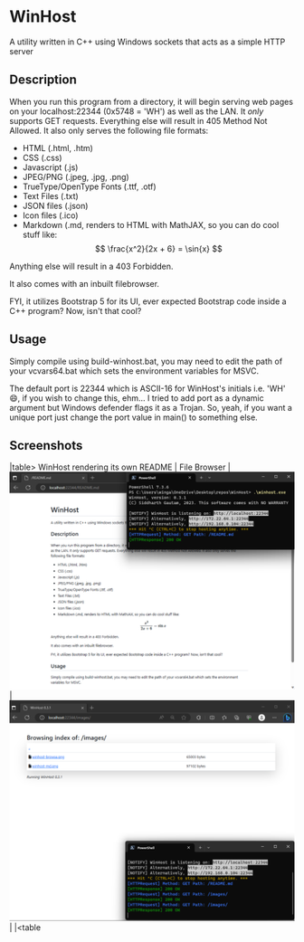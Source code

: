 # WinHost

A utility written in C++ using Windows sockets that acts as a simple HTTP server

## Description

When you run this program from a directory, it will begin serving web pages on your localhost:22344 (0x5748 = 'WH') as well as the LAN. It *only* supports GET requests. Everything else will result in 405 Method Not Allowed. It also only serves the following file formats:

- HTML (.html, .htm)
- CSS (.css)
- Javascript (.js)
- JPEG/PNG (.jpeg, .jpg, .png)
- TrueType/OpenType Fonts (.ttf, .otf)
- Text Files (.txt)
- JSON files (.json)
- Icon files (.ico)
- Markdown (.md, renders to HTML with MathJAX, so you can do cool stuff like: 
    $$ \frac{x^2}{2x + 6} = \sin{x} $$

Anything else will result in a 403 Forbidden.

It also comes with an inbuilt filebrowser.

FYI, it utilizes Bootstrap 5 for its UI, ever expected Bootstrap code inside a C++ program? Now, isn't that cool?

## Usage

Simply compile using build-winhost.bat, you may need to edit the path of your vcvars64.bat which sets the environment variables for MSVC.

The default port is 22344 which is ASCII-16 for WinHost's initials i.e. 'WH' 😄, if you wish to change this, ehm... I tried to add port as a dynamic argument but Windows defender flags it as a Trojan. So, yeah, if you want a unique port just change the port value in main() to something else. 

## Screenshots

|table>
WinHost rendering its own README | File Browser |
![](images/winhost-md.png) | ![](images/winhost-browse.png) |
|<table